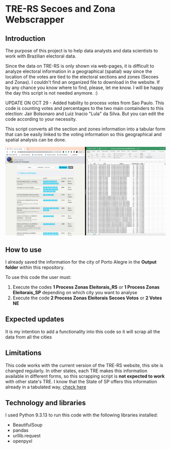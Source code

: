 # TRE-RS Secoes and Zona Webscrapper

## Introduction

The purpose of this project is to help data analysts and data scientists to work with Brazilian electoral data.

Since the data on TRE-RS is only shown via web-pages, it is difficult to analyze electoral information in a geographical (spatial) way since the location of the votes are tied to the electoral sections and zones (Secoes and Zonas). I couldn't find an organized file to download in the website. If by any chance you know where to find, please, let me know. I will be happy the day this script is not needed anymore. :)

UPDATE ON OCT 29 - Added hability to process votes from Sao Paulo. This code is counting votes and percentages to the two main containders to this election: Jair Bolsonaro and Luiz Inacio "Lula" da Silva. But you can edit the code according to your necessity.

This script converts all the section and zones information into a tabular form that can be easily linked to the voting information so this geographical and spatial analysis can be done.

![image info](Picture1.png)


## How to use

I already saved the information for the city of Porto Alegre in the __Output folder__ within this repository.

To use this code the user must:

1) Execute the codes __1 Process Zonas Eleitorais_RS__ or __1 Process Zonas Eleitorais_SP__ depending on which city you want to analyse
2) Execute the code __2 Process Zonas Eleitorais Secoes Votos__ or __2 Votes NE__ 

## Expected updates

It is my intention to add a functionality into this code so it will scrap all the data from all the cities

## Limitations

This code works with the current version of the TRE-RS website, this site is changed regularly. In other states, each TRE makes this information available in different forms, so this scrapping script is __not expected to work__ with other state's TRE. I know that the State of SP offers this information already in a tabulated way, [check here](https://www.tre-sp.jus.br/eleitor/atendimento-online/titulo-e-local-de-votacao/consulta-por-zona-eleitoral-e-bairro)

## Technology and libraries

I used Python 9.3.13 to run this code with the following libraries installed:

* BeautifulSoup
* pandas
* urllib.request
* openpyxl
